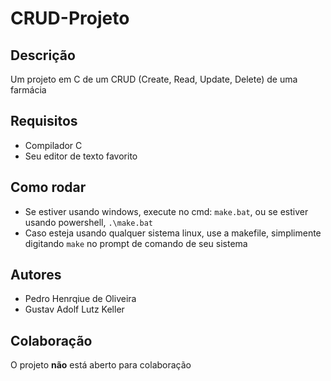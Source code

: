 # CRUD-Projeto

## Descrição

Um projeto em C de um CRUD (Create, Read, Update, Delete) de uma farmácia

## Requisitos

- Compilador C
- Seu editor de texto favorito

## Como rodar

- Se estiver usando windows, execute no cmd:
    `make.bat`, ou se estiver usando powershell, `.\make.bat`
- Caso esteja usando qualquer sistema linux, use a makefile, simplimente digitando `make` no prompt de comando de seu sistema

## Autores

- Pedro Henrqiue de Oliveira
- Gustav Adolf Lutz Keller

## Colaboração

O projeto __não__ está aberto para colaboração
